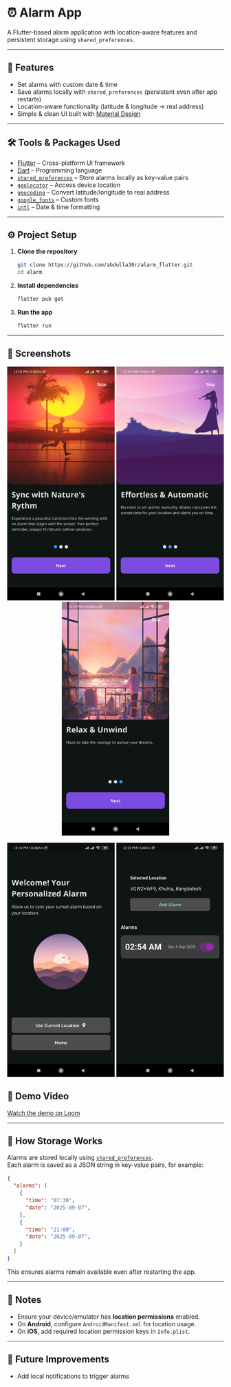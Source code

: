 # ⏰ Alarm App  

A Flutter-based alarm application with location-aware features and persistent storage using `shared_preferences`.  

---

## 🚀 Features  
- Set alarms with custom date & time  
- Save alarms locally with `shared_preferences` (persistent even after app restarts)  
- Location-aware functionality (latitude & longitude → real address)  
- Simple & clean UI built with [Material Design](https://m3.material.io/)  

---

## 🛠️ Tools & Packages Used  

- [Flutter](https://flutter.dev/) – Cross-platform UI framework  
- [Dart](https://dart.dev/) – Programming language  
- [`shared_preferences`](https://pub.dev/packages/shared_preferences) – Store alarms locally as key-value pairs  
- [`geolocator`](https://pub.dev/packages/geolocator) – Access device location  
- [`geocoding`](https://pub.dev/packages/geocoding) – Convert latitude/longitude to real address  
- [`google_fonts`](https://pub.dev/packages/google_fonts) – Custom fonts  
- [`intl`](https://pub.dev/packages/intl) – Date & time formatting  

---

## ⚙️ Project Setup  

1. **Clone the repository**  
   ```bash
   git clone https://github.com/abdulla30r/alarm_flutter.git
   cd alarm
   ```

2. **Install dependencies**  
   ```bash
   flutter pub get
   ```

3. **Run the app**  
   ```bash
   flutter run
   ```

---

## 📸 Screenshots  

<p align="center">
  <img src="assets/screenshots/1.jpg" alt="Onboarding 1" width="250"/>
  <img src="assets/screenshots/2.jpg" alt="Onboarding 2" width="250"/>
  <img src="assets/screenshots/3.jpg" alt="Onboarding 3" width="250"/>
</p> 

<p align="center">
  <img src="assets/screenshots/4.jpg" alt="Fetch Location" width="250"/>
  <img src="assets/screenshots/5.jpg" alt="Alarm Page" width="250"/>
</p> 


## 🎥 Demo Video  

[Watch the demo on Loom](https://www.loom.com/share/05678c9f8b7544849360824b802eeb26?sid=2167df2b-3327-4f8f-8384-852b0b9afd64)



---

## 💾 How Storage Works  

Alarms are stored locally using [`shared_preferences`](https://pub.dev/packages/shared_preferences).  
Each alarm is saved as a JSON string in key-value pairs, for example:  

```json
{
  "alarms": [
    {
      "time": "07:30",
      "date": "2025-09-07",
    },
    {
      "time": "21:00",
      "date": "2025-09-07",
    }
  ]
}
```

This ensures alarms remain available even after restarting the app.  

---

## 📌 Notes  
- Ensure your device/emulator has **location permissions** enabled.  
- On **Android**, configure `AndroidManifest.xml` for location usage.  
- On **iOS**, add required location permission keys in `Info.plist`.  

---

## 🔮 Future Improvements  
- Add local notifications to trigger alarms  

